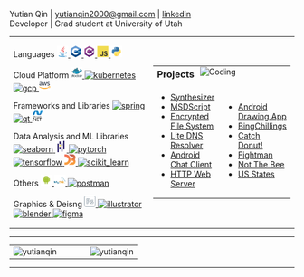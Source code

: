 
Yutian Qin | <a href="mailto:yutianqin2000@gmail.com">yutianqin2000@gmail.com</a> | <a href="https://www.linkedin.com/in/yutianqin" target="_blank">linkedin</a> <br>
Developer | Grad student at University of Utah


<table style="width: 100%;">
    <td style="width: 49%;">
        <p align="left"> Languages
            <a href="https://www.java.com" target="_blank" rel="noreferrer">
                <img src="https://raw.githubusercontent.com/devicons/devicon/master/icons/java/java-original.svg" alt="java" width="20" height="20"/>
            </a>
            <a href="https://www.w3schools.com/cpp/" target="_blank" rel="noreferrer">
                <img src="https://raw.githubusercontent.com/devicons/devicon/master/icons/cplusplus/cplusplus-original.svg" alt="cplusplus" width="20" height="20"/>
            </a>
            <a href="https://www.w3schools.com/cs/" target="_blank" rel="noreferrer">
                <img src="https://raw.githubusercontent.com/devicons/devicon/master/icons/csharp/csharp-original.svg" alt="csharp" width="20" height="20"/>
            </a>
            <a href="https://developer.mozilla.org/en-US/docs/Web/JavaScript" target="_blank" rel="noreferrer">
                <img src="https://raw.githubusercontent.com/devicons/devicon/master/icons/javascript/javascript-original.svg" alt="javascript" width="20" height="20"/>
            </a>
            <a href="https://www.python.org" target="_blank" rel="noreferrer">
                <img src="https://raw.githubusercontent.com/devicons/devicon/master/icons/python/python-original.svg" alt="python" width="20" height="20"/>
            </a>
        </p>
        <p align="left"> Cloud Platform
            <a href="https://www.docker.com/" target="_blank"       rel="noreferrer"> 
                <img src="https://raw.githubusercontent.com/devicons/devicon/master/icons/docker/docker-original-wordmark.svg" alt="docker" width="20" height="20"/> 
            </a>
            <a href="https://kubernetes.io" target="_blank" rel="noreferrer">
                <img src="https://www.vectorlogo.zone/logos/kubernetes/kubernetes-icon.svg" alt="kubernetes" width="20" height="20"/> 
            </a>
            <a href="https://cloud.google.com" target="_blank" rel="noreferrer">
                <img src="https://www.vectorlogo.zone/logos/google_cloud/google_cloud-icon.svg" alt="gcp" width="20" height="20"/> 
            </a>
            <a href="https://aws.amazon.com" target="_blank" rel="noreferrer">
                <img src="https://raw.githubusercontent.com/devicons/devicon/master/icons/amazonwebservices/amazonwebservices-original-wordmark.svg" alt="aws" width="20" height="20"/> 
            </a>
        </p>
        <p align="left"> Frameworks and Libraries
            <a href="https://spring.io/" target="_blank" rel="noreferrer">
                <img src="https://www.vectorlogo.zone/logos/springio/springio-icon.svg" alt="spring" width="20" height="20"/> 
            </a>
            <a href="https://www.qt.io/" target="_blank" rel="noreferrer"> 
                <img src="https://upload.wikimedia.org/wikipedia/commons/0/0b/Qt_logo_2016.svg" alt="qt" width="20" height="20"/>
            </a>
            <a href="https://dotnet.microsoft.com/" target="_blank" rel="noreferrer">
                <img src="https://raw.githubusercontent.com/devicons/devicon/master/icons/dot-net/dot-net-original-wordmark.svg" alt="dotnet" width="20" height="20"/> 
            </a>
        </p>
        <p align="left"> Data Analysis and ML Libraries
            <a href="https://seaborn.pydata.org/" target="_blank" rel="noreferrer">
                <img src="https://seaborn.pydata.org/_images/logo-mark-lightbg.svg" alt="seaborn" width="20" height="20"/> 
            </a>
            <a href="https://pandas.pydata.org/" target="_blank" rel="noreferrer">
                <img src="https://raw.githubusercontent.com/devicons/devicon/2ae2a900d2f041da66e950e4d48052658d850630/icons/pandas/pandas-original.svg" alt="pandas" width="20" height="20"/> 
            </a>
            <a href="https://pytorch.org/" target="_blank" rel="noreferrer">
                <img src="https://www.vectorlogo.zone/logos/pytorch/pytorch-icon.svg" alt="pytorch" width="20" height="20"/> 
            </a>
            <a href="https://www.tensorflow.org" target="_blank" rel="noreferrer">
                <img src="https://www.vectorlogo.zone/logos/tensorflow/tensorflow-icon.svg" alt="tensorflow" width="20" height="20"/> 
            </a>
            <a href="https://d3js.org/" target="_blank" rel="noreferrer">
                <img src="https://raw.githubusercontent.com/devicons/devicon/master/icons/d3js/d3js-original.svg" alt="d3js" width="20" height="20"/> 
            </a>
            <a href="https://scikit-learn.org/" target="_blank" rel="noreferrer">
                <img src="https://upload.wikimedia.org/wikipedia/commons/0/05/Scikit_learn_logo_small.svg" alt="scikit_learn" width="20" height="20"/> 
            </a>
        </p>
        <p align="left"> Others
            <a href="https://developer.android.com" target="_blank" rel="noreferrer">
                <img src="https://raw.githubusercontent.com/devicons/devicon/master/icons/android/android-original-wordmark.svg" alt="android" width="20" height="20"/>
            </a>
            <a href="https://www.mysql.com/" target="_blank" rel="noreferrer">
                <img src="https://raw.githubusercontent.com/devicons/devicon/master/icons/mysql/mysql-original-wordmark.svg" alt="mysql" width="20" height="20"/> 
            </a>
            <a href="https://postman.com" target="_blank" rel="noreferrer">
            <img src="https://www.vectorlogo.zone/logos/getpostman/getpostman-icon.svg" alt="postman" width="20" height="20"/> </a>
        </p>
        <p align="left"> Graphics & Deisng
            <a href="https://www.photoshop.com/en" target="_blank" rel="noreferrer">
                <img src="https://raw.githubusercontent.com/devicons/devicon/master/icons/photoshop/photoshop-line.svg" alt="photoshop" width="20" height="20"/> 
            </a>
            <a href="https://www.adobe.com/in/products/illustrator.html" target="_blank" rel="noreferrer">
                <img src="https://www.vectorlogo.zone/logos/adobe_illustrator/adobe_illustrator-icon.svg" alt="illustrator" width="20" height="20"/> 
            </a>
            <a href="https://www.blender.org/" target="_blank" rel="noreferrer">
                <img src="https://download.blender.org/branding/community/blender_community_badge_white.svg" alt="blender" width="20" height="20"/> 
            </a>
            <a href="https://www.figma.com/" target="_blank" rel="noreferrer">
                <img src="https://www.vectorlogo.zone/logos/figma/figma-icon.svg" alt="figma" width="20" height="20"/> 
            </a>
        </p>
    </td>
    <td style="width: 70%;">
        <table style="width: 100%;">
            <tr>
                <td colspan="2" style="width: 100%;">
                    <div style="display: flex; align-items: center;">
                        <h3 style="margin: 0;">Projects</h3>
                        <img src="https://media.tenor.com/-UygBh3nnfEAAAAC/coding.gif" alt="Coding" style="height: 25px; margin-left: 10px; object-fit: cover; width: 100%;">
                    </div>
                </td>
            </tr>
            <tr>
                <td style="width: 50%;">
                    <ul>
                        <li><a href="Synthesizer">Synthesizer</a></li>
                        <li><a href="MSDScript">MSDScript</a></li>
                        <li><a href="Encrypted_Filesystem">Encrypted File System</a></li>
                        <li><a href="lite_DNS_Resolver">Lite DNS Resolver</a></li>
                        <li><a href="AndroidChatClient">Android Chat Client</a></li>
                        <li><a href="HTTP_Web_Server">HTTP Web Server</a></li>
                    </ul>
                </td>
                <td style="width: 50%;">
                    <ul>
                        <li><a href="AndroidDrawingProject">Android Drawing App</a></li>
                        <li><a href="BingChillings">BingChillings</a></li>
                        <li><a href="catching_donut">Catch Donut!</a></li>
                        <li><a href="fighting_man_SFML">Fightman</a></li>
                        <li><a href="NotTheBee">Not The Bee</a></li>
                        <li><a href="us-states-game">US States</a></li>
                    </ul>
                </td>
            </tr>
        </table>
    </td>
</table>


---


<table style="width: 100%;">
    <td tyle="width: 50%;">
        <img align="left" src="https://github-readme-stats.vercel.app/api/top-langs?username=yutianqin&show_icons=true&locale=en&layout=compact" alt="yutianqin"/>
    </td>
    <td style="width:60%;">
        <img align="right" src="https://github-readme-streak-stats.herokuapp.com/?user=yutianqin&" alt="yutianqin"/>
    </td>
</table>

---